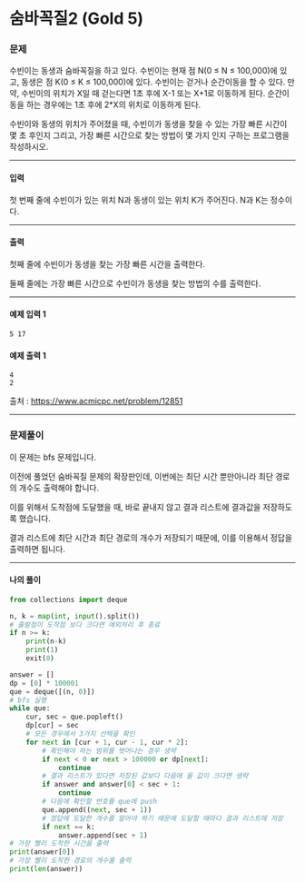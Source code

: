 # 숨바꼭질2 (Gold 5)

### 문제

수빈이는 동생과 숨바꼭질을 하고 있다. 수빈이는 현재 점 N(0 ≤ N ≤ 100,000)에 있고, 동생은 점 K(0 ≤ K ≤ 100,000)에 있다. 수빈이는 걷거나 순간이동을 할 수 있다. 만약, 수빈이의 위치가 X일 때 걷는다면 1초 후에 X-1 또는 X+1로 이동하게 된다. 순간이동을 하는 경우에는 1초 후에 2\*X의 위치로 이동하게 된다.   

수빈이와 동생의 위치가 주어졌을 때, 수빈이가 동생을 찾을 수 있는 가장 빠른 시간이 몇 초 후인지 그리고, 가장 빠른 시간으로 찾는 방법이 몇 가지 인지 구하는 프로그램을 작성하시오.   

---

#### 입력

첫 번째 줄에 수빈이가 있는 위치 N과 동생이 있는 위치 K가 주어진다. N과 K는 정수이다.   

---

#### 출력

첫째 줄에 수빈이가 동생을 찾는 가장 빠른 시간을 출력한다.   

둘째 줄에는 가장 빠른 시간으로 수빈이가 동생을 찾는 방법의 수를 출력한다.   

---

#### 예제 입력 1
~~~
5 17  
~~~

#### 예제 출력 1
~~~
4
2
~~~

출처 : https://www.acmicpc.net/problem/12851

---

### 문제풀이

이 문제는 bfs 문제입니다.   

이전에 풀었던 숨바꼭질 문제의 확장판인데, 이번에는 최단 시간 뿐만아니라 최단 경로의 개수도 출력해야 합니다.    

이를 위해서 도착점에 도달했을 때, 바로 끝내지 않고 결과 리스트에 결과값을 저장하도록 했습니다.    

결과 리스트에 최단 시간과 최단 경로의 개수가 저장되기 때문에, 이를 이용해서 정답을 출력하면 됩니다.   

---

#### 나의 풀이

~~~python
from collections import deque

n, k = map(int, input().split())
# 출발점이 도착점 보다 크다면 예외처리 후 종료
if n >= k:
    print(n-k)
    print(1)
    exit(0)

answer = []
dp = [0] * 100001
que = deque([(n, 0)])
# bfs 실행
while que:
    cur, sec = que.popleft()
    dp[cur] = sec
    # 모든 경우에서 3가지 선택을 확인
    for next in [cur + 1, cur - 1, cur * 2]:
        # 확인해야 하는 범위를 벗어나는 경우 생략
        if next < 0 or next > 100000 or dp[next]:
            continue
        # 결과 리스트가 있다면 저장된 값보다 다음에 올 값이 크다면 생략
        if answer and answer[0] < sec + 1:
            continue
        # 다음에 확인할 번호를 que에 push
        que.append((next, sec + 1))
        # 정답에 도달한 개수를 알아야 하기 때문에 도달할 때마다 결과 리스트에 저장
        if next == k:
            answer.append(sec + 1)
# 가장 빨리 도착한 시간을 출력
print(answer[0])
# 가장 빨리 도착한 경로의 개수를 출력
print(len(answer))
~~~
